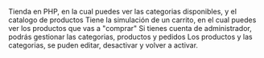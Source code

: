 Tienda en PHP, en la cual puedes ver las categorias disponibles, y el catalogo de productos
Tiene la simulación de un carrito, en el cual puedes ver los productos que vas a "comprar"
Si tienes cuenta de administrador, podrás gestionar las categorias, productos y pedidos
Los productos y las categorias, se puden editar, desactivar y volver a activar.
